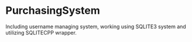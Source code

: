 # PurchasingSystem
Including username managing system, working using SQLITE3 system and utilizing SQLITECPP wrapper.

